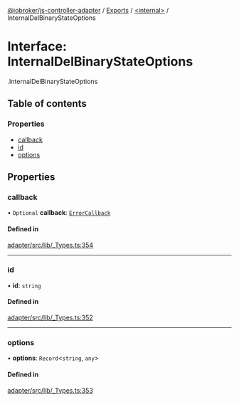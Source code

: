 [@iobroker/js-controller-adapter](../README.md) / [Exports](../modules.md) / [<internal\>](../modules/internal_.md) / InternalDelBinaryStateOptions

# Interface: InternalDelBinaryStateOptions

[<internal>](../modules/internal_.md).InternalDelBinaryStateOptions

## Table of contents

### Properties

- [callback](internal_.InternalDelBinaryStateOptions.md#callback)
- [id](internal_.InternalDelBinaryStateOptions.md#id)
- [options](internal_.InternalDelBinaryStateOptions.md#options)

## Properties

### callback

• `Optional` **callback**: [`ErrorCallback`](../modules/internal_.md#errorcallback)

#### Defined in

[adapter/src/lib/_Types.ts:354](https://github.com/ioBroker/ioBroker.js-controller/blob/0655bceb/packages/adapter/src/lib/_Types.ts#L354)

___

### id

• **id**: `string`

#### Defined in

[adapter/src/lib/_Types.ts:352](https://github.com/ioBroker/ioBroker.js-controller/blob/0655bceb/packages/adapter/src/lib/_Types.ts#L352)

___

### options

• **options**: `Record`<`string`, `any`\>

#### Defined in

[adapter/src/lib/_Types.ts:353](https://github.com/ioBroker/ioBroker.js-controller/blob/0655bceb/packages/adapter/src/lib/_Types.ts#L353)
